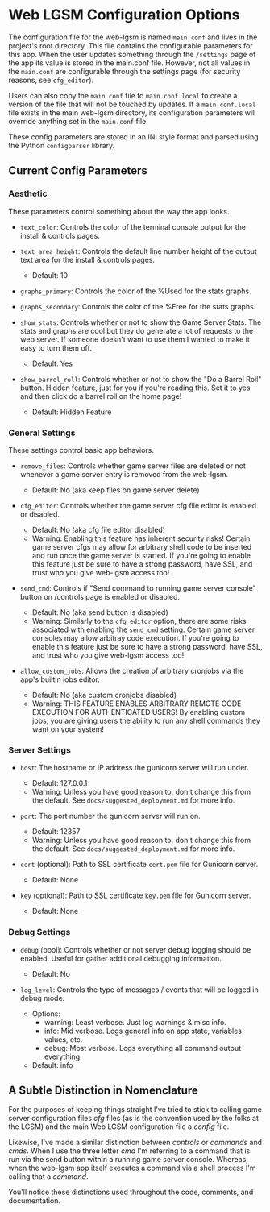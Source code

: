 # Web LGSM Configuration Options

The configuration file for the web-lgsm is named `main.conf` and lives in the
project's root directory. This file contains the configurable parameters for
this app. When the user updates something through the `/settings` page of the
app its value is stored in the main.conf file. However, not all values in the
`main.conf` are configurable through the settings page (for security reasons,
see `cfg_editor`).

Users can also copy the `main.conf` file to `main.conf.local` to create a
version of the file that will not be touched by updates. If a `main.conf.local`
file exists in the main web-lgsm directory, its configuration parameters will
override anything set in the `main.conf` file.

These config parameters are stored in an INI style format and parsed using the
Python `configparser` library.

## Current Config Parameters

### Aesthetic

These parameters control something about the way the app looks.

* `text_color`: Controls the color of the terminal console output for the
  install & controls pages.

* `text_area_height`: Controls the default line number height of the output
  text area for the install & controls pages.
  - Default: 10

* `graphs_primary`: Controls the color of the %Used for the stats graphs.

* `graphs_secondary`: Controls the color of the %Free for the stats graphs.

* `show_stats`: Controls whether or not to show the Game Server Stats. The
  stats and graphs are cool but they do generate a lot of requests to the web
  server. If someone doesn't want to use them I wanted to make it easy to turn
  them off.
  - Default: Yes

* `show_barrel_roll`: Controls whether or not to show the "Do a Barrel Roll"
  button. Hidden feature, just for you if you're reading this. Set it to yes
  and then click do a barrel roll on the home page!
  - Default: Hidden Feature


### General Settings

These settings control basic app behaviors.

* `remove_files`: Controls whether game server files are deleted or not
  whenever a game server entry is removed from the web-lgsm.
  - Default: No (aka keep files on game server delete)

* `cfg_editor`: Controls whether the game server cfg file editor is enabled
  or disabled.
  - Default: No (aka cfg file editor disabled)
  - Warning: Enabling this feature has inherent security risks! Certain game
    server cfgs may allow for arbitrary shell code to be inserted and run once
    the game server is started. If you're going to enable this feature just be
    sure to have a strong password, have SSL, and trust who you give web-lgsm
    access too!

* `send_cmd`: Controls if "Send command to running game server console" button
  on /controls page is enabled or disabled.
  - Default: No (aka send button is disabled)
  - Warning: Similarly to the `cfg_editor` option, there are some risks
    associated with enabling the `send_cmd` setting. Certain game server
    consoles may allow arbitray code execution. If you're going to enable this
    feature just be sure to have a strong password, have SSL, and trust who you
    give web-lgsm access too!

* `allow_custom_jobs`: Allows the creation of arbitrary cronjobs via the app's
  builtin jobs editor.
  - Default: No (aka custom cronjobs disabled)
  - Warning: THIS FEATURE ENABLES ARBITRARY REMOTE CODE EXECUTION FOR
    AUTHENTICATED USERS! By enabling custom jobs, you are giving users the
    ability to run any shell commands they want on your system!


### Server Settings

* `host`: The hostname or IP address the gunicorn server will run under. 
  - Default: 127.0.0.1
  - Warning: Unless you have good reason to, don't change this from the
    default. See `docs/suggested_deployment.md` for more info.

* `port`: The port number the gunicorn server will run on.
  - Default: 12357
  - Warning: Unless you have good reason to, don't change this from the
    default. See `docs/suggested_deployment.md` for more info.

* `cert` (optional): Path to SSL certificate `cert.pem` file for Gunicorn server.
  - Default: None

* `key` (optional): Path to SSL certificate `key.pem` file for Gunicorn server.
  - Default: None

### Debug Settings

* `debug` (bool): Controls whether or not server debug logging should be
  enabled. Useful for gather additional debugging information.
  - Default: No

* `log_level`: Controls the type of messages / events that will be logged in
  debug mode.
  - Options:
    - warning: Least verbose. Just log warnings & misc info.
    - info: Mid verbose. Logs general info on app state, variables values, etc.
    - debug: Most verbose. Logs everything all command output everything.
  - Default: info

## A Subtle Distinction in Nomenclature

For the purposes of keeping things straight I've tried to stick to calling game
server configuration files *cfg* files (as is the convention used by the folks
at the LGSM) and the main Web LGSM configuration file a *config* file.

Likewise, I've made a similar distinction between *controls* or *commands* and
*cmds*. When I use the three letter *cmd* I'm referring to a command that is run
via the send button within a running game server console. Whereas, when the
web-lgsm app itself executes a command via a shell process I'm calling that a
*command*.

You'll notice these distinctions used throughout the code, comments, and
documentation.
